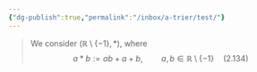 ```yaml
---
{"dg-publish":true,"permalink":"/inbox/a-trier/test/"}
---
```


> We consider $(\mathbb{R} \setminus \{-1\},*)$, where
> $$a*b:=ab+a+b, \quad\quad a, b \in \mathbb{R}\setminus\{-1\} \quad (2.134)$$

